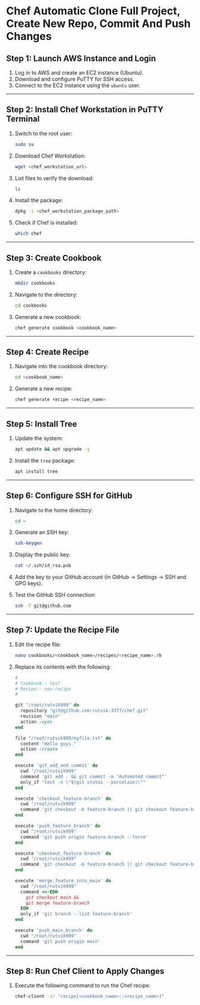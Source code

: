 # Chef Automatic Clone Full Project, Create New Repo, Commit And Push Changes

## Step 1: Launch AWS Instance and Login

1. Log in to AWS and create an EC2 instance (Ubuntu).
2. Download and configure PuTTY for SSH access.
3. Connect to the EC2 instance using the `ubuntu` user.

---

## Step 2: Install Chef Workstation in PuTTY Terminal

1. Switch to the root user:
   ```bash
   sudo su
   ```

2. Download Chef Workstation:
   ```bash
   wget <chef_workstation_url>
   ```

3. List files to verify the download:
   ```bash
   ls
   ```

4. Install the package:
   ```bash
   dpkg -i <chef_workstation_package_path>
   ```

5. Check if Chef is installed:
   ```bash
   which chef
   ```

---

## Step 3: Create Cookbook

1. Create a `cookbooks` directory:
   ```bash
   mkdir cookbooks
   ```

2. Navigate to the directory:
   ```bash
   cd cookbooks
   ```

3. Generate a new cookbook:
   ```bash
   chef generate cookbook <cookbook_name>
   ```

---

## Step 4: Create Recipe

1. Navigate into the cookbook directory:
   ```bash
   cd <cookbook_name>
   ```

2. Generate a new recipe:
   ```bash
   chef generate recipe <recipe_name>
   ```

---

## Step 5: Install Tree

1. Update the system:
   ```bash
   apt update && apt upgrade -y
   ```

2. Install the `tree` package:
   ```bash
   apt install tree
   ```

---

## Step 6: Configure SSH for GitHub

1. Navigate to the home directory:
   ```bash
   cd ~
   ```

2. Generate an SSH key:
   ```bash
   ssh-keygen
   ```

3. Display the public key:
   ```bash
   cat ~/.ssh/id_rsa.pub
   ```

4. Add the key to your GitHub account (in GitHub → Settings → SSH and GPG keys).

5. Test the GitHub SSH connection:
   ```bash
   ssh -T git@github.com
   ```

---

## Step 7: Update the Recipe File

1. Edit the recipe file:
   ```bash
   nano cookbooks/<cookbook_name>/recipes/<recipe_name>.rb
   ```

2. Replace its contents with the following:
   ```ruby
   #
   # Cookbook:: test
   # Recipe:: new-recipe
   #

   git "/root/rutvik999" do
     repository "git@github.com:rutvik-3377/chef.git"
     revision "main"
     action :sync
   end

   file "/root/rutvik999/myfile.txt" do
     content "Hello guys."
     action :create
   end

   execute 'git_add_and_commit' do
     cwd "/root/rutvik999"
     command 'git add . && git commit -m "Automated commit"'
     only_if "test -n \"$(git status --porcelain)\""
   end

   execute 'checkout_feature-branch' do
     cwd "/root/rutvik999"
     command 'git checkout -b feature-branch || git checkout feature-branch'
   end

   execute 'push_feature_branch' do
     cwd "/root/rutvik999"
     command 'git push origin feature-branch --force'
   end

   execute 'checkout_feature-branch' do
     cwd "/root/rutvik999"
     command 'git checkout -b feature-branch || git checkout feature-branch'
   end

   execute 'merge_feature_into_main' do
     cwd "/root/rutvik999"
     command <<-EOH
       git checkout main &&
       git merge feature-branch
     EOH
     only_if 'git branch --list feature-branch'
   end

   execute 'push_main_branch' do
     cwd "/root/rutvik999"
     command 'git push origin main'
   end
   ```

---

## Step 8: Run Chef Client to Apply Changes

1. Execute the following command to run the Chef recipe:
   ```bash
   chef-client -zr "recipe[<cookbook_name>::<recipe_name>]"
   ```
